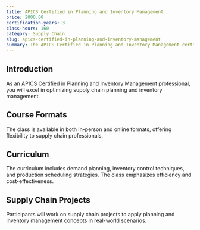 ```yaml
---
title: APICS Certified in Planning and Inventory Management
price: 2000.00
certification-years: 3
class-hours: 160
category: Supply Chain
slug: apics-certified-in-planning-and-inventory-management
summary: The APICS Certified in Planning and Inventory Management certification is designed for professionals specializing in supply chain management. This comprehensive class covers demand planning, inventory control, and production scheduling. It equips candidates with the skills needed to optimize planning and inventory management processes.
---
```


## Introduction

As an APICS Certified in Planning and Inventory Management professional, you will excel in optimizing supply chain planning and inventory management.

## Course Formats

The class is available in both in-person and online formats, offering flexibility to supply chain professionals.

## Curriculum

The curriculum includes demand planning, inventory control techniques, and production scheduling strategies. The class emphasizes efficiency and cost-effectiveness.

## Supply Chain Projects

Participants will work on supply chain projects to apply planning and inventory management concepts in real-world scenarios.

